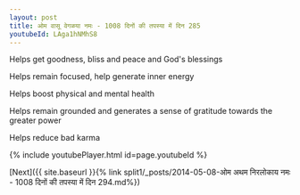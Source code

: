 ```yaml
---
layout: post
title: ओम वासू वेगळया नमः - 1008 दिनों की तपस्या में दिन 285
youtubeId: LAga1hNMhS8
---
```

 
 
Helps get goodness, bliss and peace and God's blessings
 
Helps remain focused, help generate inner energy 
 
Helps boost physical and mental health 
 
Helps remain grounded and generates a sense of gratitude towards the greater power 
 
Helps reduce bad karma
 
 
 
 


{% include youtubePlayer.html id=page.youtubeId %}
 
[Next]({{ site.baseurl }}{% link  split1/_posts/2014-05-08-ओम अथम निरलोकाय नमः - 1008 दिनों की तपस्या में दिन 294.md%})
 
